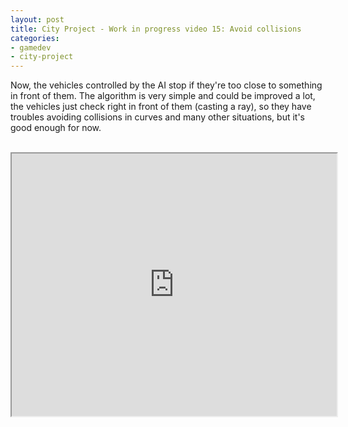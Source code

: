 ```yaml
---
layout: post
title: City Project - Work in progress video 15: Avoid collisions
categories:
- gamedev
- city-project
---
```


Now, the vehicles controlled by the AI stop if they're too close to something in front of them. The algorithm is very simple and could be improved a lot, the vehicles just check right in front of them (casting a ray), so they have troubles avoiding collisions in curves and many other situations, but it's good enough for now.<br /><br /><div style="text-align: center;"><iframe height="420" src="http://www.youtube.com/embed/Ki7vaRl3W7Y?theme=dark" width="520"></iframe></div>